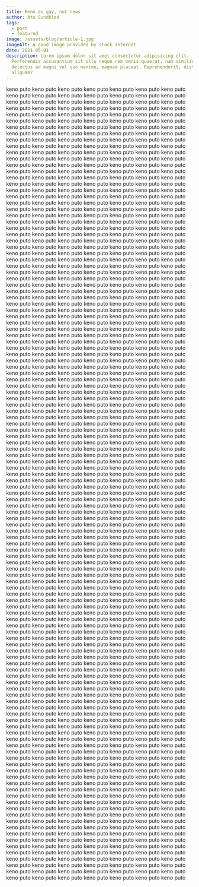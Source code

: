 ```yaml
---
title: Keno es gay, not news
author: Atu Sundblad
tags:
  - post
  - featured
image: /assets/blog/article-1.jpg
imageAlt: A good image provided by stock internet
date: 2021-05-01
description: Lorem ipsum dolor sit amet consectetur adipisicing elit.
  Perferendis accusantium sit illo neque rem omnis quaerat, nam similique vitae
  delectus ad magni vel quo maxime, magnam placeat. Reprehenderit, distinctio
  aliquam?
---
```

keno puto keno puto keno puto keno puto keno puto keno puto keno puto keno puto keno puto keno puto keno puto keno puto keno puto keno puto keno puto keno puto keno puto keno puto keno puto keno puto keno puto keno puto keno puto keno puto keno puto keno puto keno puto keno puto keno puto keno puto keno puto keno puto keno puto keno puto keno puto keno puto keno puto keno puto keno puto keno puto keno puto keno puto keno puto keno puto keno puto keno puto keno puto keno puto keno puto keno puto keno puto keno puto keno puto keno puto keno puto keno puto keno puto keno puto keno puto keno puto keno puto keno puto keno puto keno puto keno puto keno puto keno puto keno puto keno puto keno puto keno puto keno puto keno puto keno puto keno puto keno puto keno puto keno puto keno puto keno puto keno puto keno puto keno puto keno puto keno puto keno puto keno puto keno puto keno puto keno puto keno puto keno puto keno puto keno puto keno puto keno puto keno puto keno puto keno puto keno puto keno puto keno puto keno puto keno puto keno puto keno puto keno puto keno puto keno puto keno puto keno puto keno puto keno puto keno puto keno puto keno puto keno puto keno puto keno puto keno puto keno puto keno puto keno puto keno puto keno puto keno puto keno puto keno puto keno puto keno puto keno puto keno puto keno puto keno puto keno puto keno puto keno puto keno puto keno puto keno puto keno puto keno puto keno puto keno puto keno puto keno puto keno puto keno puto keno puto keno puto keno puto keno puto keno puto keno puto keno puto keno puto keno puto keno puto keno puto keno puto keno puto keno puto keno puto keno puto keno puto keno puto keno puto keno puto keno puto keno puto keno puto keno puto keno puto keno puto keno puto keno puto keno puto keno puto keno puto keno puto keno puto keno puto keno puto keno puto keno puto keno puto keno puto keno puto keno puto keno puto keno puto keno puto keno puto keno puto keno puto keno puto keno puto keno puto keno puto keno puto keno puto keno puto keno puto keno puto keno puto keno puto keno puto keno puto keno puto keno puto keno puto keno puto keno puto keno puto keno puto keno puto keno puto keno puto keno puto keno puto keno puto keno puto keno puto keno puto keno puto keno puto keno puto keno puto keno puto keno puto keno puto keno puto keno puto keno puto keno puto keno puto keno puto keno puto keno puto keno puto keno puto keno puto keno puto keno puto keno puto keno puto keno puto keno puto keno puto keno puto keno puto keno puto keno puto keno puto keno puto keno puto keno puto keno puto keno puto keno puto keno puto keno puto keno puto keno puto keno puto keno puto keno puto keno puto keno puto keno puto keno puto keno puto keno puto keno puto keno puto keno puto keno puto keno puto keno puto keno puto keno puto keno puto keno puto keno puto keno puto keno puto keno puto keno puto keno puto keno puto keno puto keno puto keno puto keno puto keno puto keno puto keno puto keno puto keno puto keno puto keno puto keno puto keno puto keno puto keno puto keno puto keno puto keno puto keno puto keno puto keno puto keno puto keno puto keno puto keno puto keno puto keno puto keno puto keno puto keno puto keno puto keno puto keno puto keno puto keno puto keno puto keno puto keno puto keno puto keno puto keno puto keno puto keno puto keno puto keno puto keno puto keno puto keno puto keno puto keno puto keno puto keno puto keno puto keno puto keno puto keno puto keno puto keno puto keno puto keno puto keno puto keno puto keno puto keno puto keno puto keno puto keno puto keno puto keno puto keno puto keno puto keno puto keno puto keno puto keno puto keno puto keno puto keno puto keno puto keno puto keno puto keno puto keno puto keno puto keno puto keno puto keno puto keno puto keno puto keno puto keno puto keno puto keno puto keno puto keno puto keno puto keno puto keno puto keno puto keno puto keno puto keno puto keno puto keno puto keno puto keno puto keno puto keno puto keno puto keno puto keno puto keno puto keno puto keno puto keno puto keno puto keno puto keno puto keno puto keno puto keno puto keno puto keno puto keno puto keno puto keno puto keno puto keno puto keno puto keno puto keno puto keno puto keno puto keno puto keno puto keno puto keno puto keno puto keno puto keno puto keno puto keno puto keno puto keno puto keno puto keno puto keno puto keno puto keno puto keno puto keno puto keno puto keno puto keno puto keno puto keno puto keno puto keno puto keno puto keno puto keno puto keno puto keno puto keno puto keno puto keno puto keno puto keno puto keno puto keno puto keno puto keno puto keno puto keno puto keno puto keno puto keno puto keno puto keno puto keno puto keno puto keno puto keno puto keno puto keno puto keno puto keno puto keno puto keno puto keno puto keno puto keno puto keno puto keno puto keno puto keno puto keno puto keno puto keno puto keno puto keno puto keno puto keno puto keno puto keno puto keno puto keno puto keno puto keno puto keno puto keno puto keno puto keno puto keno puto keno puto keno puto keno puto keno puto keno puto keno puto keno puto keno puto keno puto keno puto keno puto keno puto keno puto keno puto keno puto keno puto keno puto keno puto keno puto keno puto keno puto keno puto keno puto keno puto keno puto keno puto keno puto keno puto keno puto keno puto keno puto keno puto keno puto keno puto keno puto keno puto keno puto keno puto keno puto keno puto keno puto keno puto keno puto keno puto keno puto keno puto keno puto keno puto keno puto keno puto keno puto keno puto keno puto keno puto keno puto keno puto keno puto keno puto keno puto keno puto keno puto keno puto keno puto keno puto keno puto keno puto keno puto keno puto keno puto keno puto keno puto keno puto keno puto keno puto keno puto keno puto keno puto keno puto keno puto keno puto keno puto keno puto keno puto keno puto keno puto keno puto keno puto keno puto keno puto keno puto keno puto keno puto keno puto keno puto keno puto keno puto keno puto keno puto keno puto keno puto keno puto keno puto keno puto keno puto keno puto keno puto keno puto keno puto keno puto keno puto keno puto keno puto keno puto keno puto keno puto keno puto keno puto keno puto keno puto keno puto keno puto keno puto keno puto keno puto keno puto keno puto keno puto keno puto keno puto keno puto keno puto keno puto keno puto keno puto keno puto keno puto keno puto keno puto keno puto keno puto keno puto keno puto keno puto keno puto keno puto keno puto keno puto keno puto keno puto keno puto keno puto keno puto keno puto keno puto keno puto keno puto keno puto keno puto keno puto keno puto keno puto keno puto keno puto keno puto keno puto keno puto keno puto keno puto keno puto keno puto keno puto keno puto keno puto keno puto keno puto keno puto keno puto keno puto keno puto keno puto keno puto keno puto keno puto keno puto keno puto keno puto keno puto keno puto keno puto keno puto keno puto keno puto keno puto keno puto keno puto keno puto keno puto keno puto keno puto keno puto keno puto keno puto keno puto keno puto keno puto keno puto keno puto keno puto keno puto keno puto keno puto keno puto keno puto keno puto keno puto keno puto keno puto keno puto keno puto keno puto keno puto keno puto keno puto keno puto keno puto keno puto keno puto keno puto keno puto keno puto keno puto keno puto keno puto keno puto keno puto keno puto keno puto keno puto keno puto keno puto keno puto keno puto keno puto keno puto keno puto keno puto keno puto keno puto keno puto keno puto keno puto keno puto keno puto keno puto keno puto keno puto keno puto keno puto keno puto keno puto keno puto keno puto keno puto keno puto keno puto keno puto keno puto keno puto keno puto keno puto keno puto keno puto keno puto keno puto keno puto keno puto keno puto keno puto keno puto keno puto keno puto keno puto keno puto keno puto keno puto keno puto keno puto keno puto keno puto keno puto keno puto keno puto keno puto keno puto keno puto keno puto keno puto keno puto keno puto keno puto keno puto keno puto keno puto keno puto keno puto keno puto keno puto keno puto keno puto keno puto keno puto keno puto keno puto keno puto keno puto keno puto keno puto keno puto keno puto keno puto keno puto keno puto keno puto keno puto keno puto keno puto keno puto keno puto keno puto keno puto keno puto keno puto keno puto keno puto keno puto keno puto keno puto keno puto keno puto keno puto keno puto keno puto keno puto keno puto keno puto keno puto keno puto keno puto keno puto keno puto keno puto keno puto keno puto keno puto keno puto keno puto keno puto keno puto keno puto keno puto keno puto keno puto keno puto keno puto keno puto keno puto keno puto keno puto keno puto keno puto keno puto keno puto keno puto keno puto keno puto keno puto keno puto keno puto